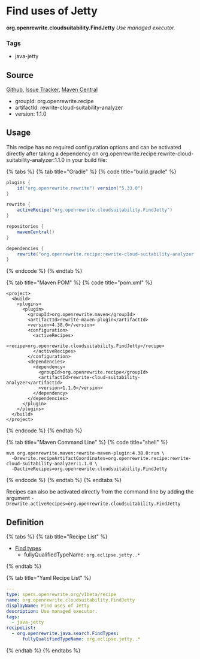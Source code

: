 # Find uses of Jetty

**org.openrewrite.cloudsuitability.FindJetty**
_Use managed executor._

### Tags

* java-jetty

## Source

[Github](https://github.com/openrewrite/rewrite-cloud-suitability-analyzer), [Issue Tracker](https://github.com/openrewrite/rewrite-cloud-suitability-analyzer/issues), [Maven Central](https://search.maven.org/artifact/org.openrewrite.recipe/rewrite-cloud-suitability-analyzer/1.1.0/jar)

* groupId: org.openrewrite.recipe
* artifactId: rewrite-cloud-suitability-analyzer
* version: 1.1.0


## Usage

This recipe has no required configuration options and can be activated directly after taking a dependency on org.openrewrite.recipe:rewrite-cloud-suitability-analyzer:1.1.0 in your build file:

{% tabs %}
{% tab title="Gradle" %}
{% code title="build.gradle" %}
```groovy
plugins {
    id("org.openrewrite.rewrite") version("5.33.0")
}

rewrite {
    activeRecipe("org.openrewrite.cloudsuitability.FindJetty")
}

repositories {
    mavenCentral()
}

dependencies {
    rewrite("org.openrewrite.recipe:rewrite-cloud-suitability-analyzer:1.1.0")
}
```
{% endcode %}
{% endtab %}

{% tab title="Maven POM" %}
{% code title="pom.xml" %}
```markup
<project>
  <build>
    <plugins>
      <plugin>
        <groupId>org.openrewrite.maven</groupId>
        <artifactId>rewrite-maven-plugin</artifactId>
        <version>4.38.0</version>
        <configuration>
          <activeRecipes>
            <recipe>org.openrewrite.cloudsuitability.FindJetty</recipe>
          </activeRecipes>
        </configuration>
        <dependencies>
          <dependency>
            <groupId>org.openrewrite.recipe</groupId>
            <artifactId>rewrite-cloud-suitability-analyzer</artifactId>
            <version>1.1.0</version>
          </dependency>
        </dependencies>
      </plugin>
    </plugins>
  </build>
</project>
```
{% endcode %}
{% endtab %}

{% tab title="Maven Command Line" %}
{% code title="shell" %}
```shell
mvn org.openrewrite.maven:rewrite-maven-plugin:4.38.0:run \
  -Drewrite.recipeArtifactCoordinates=org.openrewrite.recipe:rewrite-cloud-suitability-analyzer:1.1.0 \
  -DactiveRecipes=org.openrewrite.cloudsuitability.FindJetty
```
{% endcode %}
{% endtab %}
{% endtabs %}

Recipes can also be activated directly from the command line by adding the argument `-Drewrite.activeRecipes=org.openrewrite.cloudsuitability.FindJetty`

## Definition

{% tabs %}
{% tab title="Recipe List" %}
* [Find types](../java/search/findtypes.md)
  * fullyQualifiedTypeName: `org.eclipse.jetty..*`

{% endtab %}

{% tab title="Yaml Recipe List" %}
```yaml
---
type: specs.openrewrite.org/v1beta/recipe
name: org.openrewrite.cloudsuitability.FindJetty
displayName: Find uses of Jetty
description: Use managed executor.
tags:
  - java-jetty
recipeList:
  - org.openrewrite.java.search.FindTypes:
      fullyQualifiedTypeName: org.eclipse.jetty..*

```
{% endtab %}
{% endtabs %}
